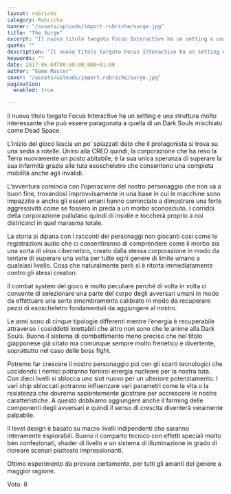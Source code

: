 ```yaml
---
layout: rubriche
category: Rubriche
banner: "/assets/uploads/import.rubriche/surge.jpg"
title: "The Surge"
excerpt: "Il nuovo titolo targato Focus Interactive ha un setting e una struttura molto interessante che può essere paragonata a quella di un Dark Souls mischiato come Dead Space. L’inizio del gioco lascia un po’ spiazzati dato che il protagonista si trova su una sedia a rotelle. Unirsi alla CREO quindi, la corporazione che ha reso [&hellip"
quote: ""
description: "Il nuovo titolo targato Focus Interactive ha un setting e una struttura molto interessante che può essere paragonata a quella di un Dark Souls mischiato come Dead Space. L’inizio del gioco lascia un po’ spiazzati dato che il protagonista si trova su una sedia a rotelle. Unirsi alla CREO quindi, la corporazione che ha reso [&hellip"
keywords: ""
date: 2017-06-04T00:00:00.000+01:00
author: "Game Master"
cover: "/assets/uploads/import.rubriche/surge.jpg"
pagination:
  enabled: true

---
```


  
Il nuovo titolo targato Focus Interactive ha un setting e una struttura molto interessante che può essere paragonata a quella di un Dark Souls mischiato come Dead Space.

L’inizio del gioco lascia un po’ spiazzati dato che il protagonista si trova su una sedia a rotelle. Unirsi alla CREO quindi, la corporazione che ha reso la Terra nuovamente un posto abitabile, è la sua unica speranza di superare la sua infermità grazie alle tute esoscheletro che consentono una completa mobilità anche agli invalidi.

L’avventura comincia con l’operazione del nostro personaggio che non va a buon fine, trovandosi improvvisamente in una base in cui le macchine sono impazzite e anche gli esseri umani hanno cominciato a dimostrare una forte aggressività come se fossero in preda a un morbo sconosciuto. I corridoi della corporazione pullulano quindi di insidie e toccherà proprio a noi districarci in quel marasma totale.

La storia si dipana con i racconti dei personaggi non giocanti così come le registrazioni audio che ci consentiranno di comprendere come il morbo sia una sorta di virus cibernetico, creato dalla stessa corporazione in modo da tentare di superare una volta per tutte ogni genere di limite umano a qualsiasi livello. Cosa che naturalmente però si è ritorta immediatamente contro gli stessi creatori.

Il combat system del gioco è molto peculiare perché di volta in volta ci consente di selezionare una parte del corpo degli avversari umani in modo da effettuare una sorta smembramento calibrato in modo da recuperare pezzi di esoscheletro fondamentali da aggiungere al nostro.

Le armi sono di cinque tipologie differenti mentre l’energia è recuperabile attraverso i cosiddetti iniettabili che altro non sono che le anime alla Dark Souls. Buono il sistema di combattimento meno preciso che nel titolo giapponese già citato ma comunque sempre molto frenetico e divertente, soprattutto nel caso delle boss fight.

Potremo far crescere il nostro personaggio poi con gli scarti tecnologici che uccidendo i nemici potranno fornirci energia nucleare per la nostra tuta. Con dieci livelli si sblocca uno slot nuovo per un ulteriore potenziamento. I vari chip sbloccati potranno influenzare vari parametri come la vita o la resistenza che dovremo sapientemente giostrare per accrescere le nostre caratteristiche. A questo dobbiamo aggiungere anche il farming delle componenti degli avversari e quindi il senso di crescita diventerà veramente palpabile.

Il level design è basato su macro livelli indipendenti che saranno interamente esplorabili. Buono il comparto tecnico con effetti speciali molto ben confezionati, shader di livello e un sistema di illuminazione in grado di ricreare scenari piuttosto impressionanti.

Ottimo esperimento da provare certamente, per tutti gli amanti del genere a maggior ragione.

Voto: 8